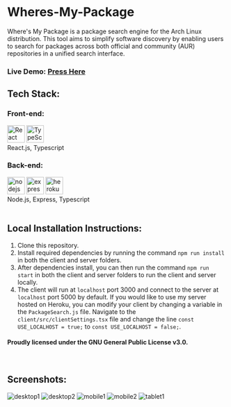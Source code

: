 # Wheres-My-Package

Where's My Package is a package search engine for the Arch Linux distribution. This tool aims to simplify software discovery by enabling users to search for packages across both official and community (AUR) repositories in a unified search interface.

<h3>Live Demo: <a href='https://antinf.github.io/Wheres-My-Package/'>Press Here</a></h3>
<h2>Tech Stack:</h2>
<h3>Front-end:</h3>
  <span>
    <img alt="React" height=40rem width=40rem src="https://api.iconify.design/logos/react.svg?download=1" />
    <img alt="TypeScript" height=40rem width=40rem src="https://api.iconify.design/logos/typescript-icon.svg?download=1" />
  </span>
  <br/>
  React.js, Typescript
<h3>Back-end:</h3>
  <span>
    <img alt="nodejs" height=40rem width=40rem src="https://api.iconify.design/vscode-icons/file-type-node.svg?download=1" />
    <img alt='express' height=40rem width=40rem src="https://api.iconify.design/skill-icons/expressjs-dark.svg?download=1" />
    <img alt='heroku' height=40rem width=40rem src="https://api.iconify.design/skill-icons/heroku.svg?download=1" />
  </span>
  <br/>
  Node.js, Express, Typescript
<br/><br/>

<h2>Local Installation Instructions:</h2>
<ol>
  <li>Clone this repository.</li>
  <li>Install required dependencies by running the command <code>npm run install</code> in both the client and server folders.</li>
  <li>After dependencies install, you can then run the command <code>npm run start</code> in both the client and server folders to run the client and server locally.</li>
  <li>The client will run at <code>localhost</code> port 3000 and connect to the server at <code>localhost</code> port 5000 by default. If you would like to use my server hosted on Heroku, you can   modify your client by changing a variable in the <code>PackageSearch.js</code> file. Navigate to the <code>client/src/clientSettings.tsx</code> file and change the line <code>const USE_LOCALHOST = true;</code> to <code>const USE_LOCALHOST = false;</code>.
  </li>
</ol>
<p></p>

<h4>Proudly licensed under the GNU General Public License v3.0.</h4>
<br/>

<h2>Screenshots:</h2>

![desktop1](https://user-images.githubusercontent.com/87878255/232182016-96128802-063b-4ebf-95de-8b6326f4244b.png)
![desktop2](https://user-images.githubusercontent.com/87878255/232182027-0b684402-fae9-4ab0-9f48-239eb3350781.png)
![mobile1](https://user-images.githubusercontent.com/87878255/232182029-30d907b6-8254-46f2-8a15-f7cffe6930a1.png)
![mobile2](https://user-images.githubusercontent.com/87878255/232182034-e8fd59e6-80d2-4c9d-acb4-b1bc94d52284.png)
![tablet1](https://user-images.githubusercontent.com/87878255/232182035-164fa542-700f-44a5-9831-e6fedd010d32.png)

